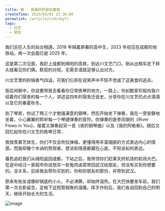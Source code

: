 ```yaml
---
title: 致 · 我最好的朋友董锦
createTime: 2025/03/01 23:36:08
permalink: /article/cc4cskyf/
tags:
  - 社交
  - 朋友
---
```


我们总在人生的站台相遇。2018 年隔着屏幕的高中生，2023 年初见在成都的地铁站，再一次会面已是 2025 年。

这是第二次见面，我赶上成都到绵阳的高铁，到达川文艺门口，刚从出租车走下转头就看见你们俩。默契的对视，无需言语就足够认出对方。

川文艺里的砂锅香气四溢，可我们仨却在说笑声中不知不觉成了这美食的逃兵。

饭后闲聊中，你说要带我去看看你日常练琴的地方。一路上，你如数家珍般向我介绍着你们宿舍的每一个人，讲述这四年的宿舍迁徙史，分享你在川文艺的点点滴滴以及它的春夏秋冬。

到了琴房，你试了两三个才勉强满意的钢琴，然后开始坐下弹奏，我在一旁安静地坐着，小心翼翼的聆听每一个琴键弹奏的音符。你弹奏的是李闰珉的《River Flows in You》，接着又弹奏起另一首《夜的钢琴曲》以及《我的阿勒泰》。随后又回忆起你在川文艺的练琴日常..

我很羡慕艺体生，你们不仅会吹拉弹唱，更懂得用丰富细腻的方式表达内心的情感。而我却像个木讷的旁观者，想法和情感都藏在心底，不知该如何表达。

暮色追赶我们从绵阳返回成都，下站之后，我带领你们赶乘天府机场的机场大巴。在途中经过一家超市你说想买一些兔肉卤菜带回武汉给朋友，但没有买到你想要的。没关系，后续我会帮你买到的，你和你朋友的那份，并带到武汉。

原来有些友谊像砂锅底的小火，不必沸腾，却始终温热。在大巴快要发车前，我们第一次合影留念，定格下这短暂相聚的温暖。挥手作别后，我们各自回到自己的明天，继续开始长大的生活。

![image](/images/life/dj.jpg)